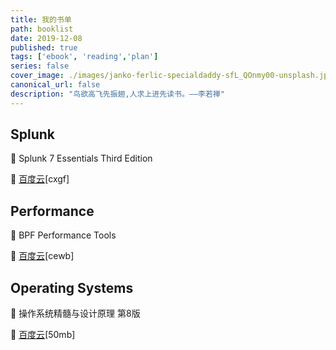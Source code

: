 ```yaml
---
title: 我的书单
path: booklist
date: 2019-12-08
published: true
tags: ['ebook', 'reading','plan']
series: false
cover_image: ./images/janko-ferlic-specialdaddy-sfL_QOnmy00-unsplash.jpg
canonical_url: false
description: "鸟欲高飞先振翅,人求上进先读书。——李若禅"
---
```


## Splunk

📖 Splunk 7 Essentials Third Edition

🔗 [百度云](https://pan.baidu.com/s/1OGy7zpJkOf8i4KDn6HoWrg)[cxgf]

## Performance

📖 BPF Performance Tools

🔗 [百度云](https://pan.baidu.com/s/114QeTt19Nz70qAehPUfL9Q)[cewb]

## Operating Systems

📖 操作系统精髓与设计原理 第8版

🔗 [百度云](https://pan.baidu.com/s/1ngGoF-n0IPElYVOllF1W0A)[50mb]
